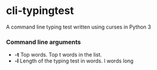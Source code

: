 # cli-typingtest
A command line typing test written using curses in Python 3

### Command line arguments
* **-t** Top words. Top t words in the list.
* **-l** Length of the typing test in words. l words long